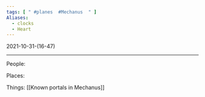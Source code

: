 ```yaml
---
tags: [ " #planes  #Mechanus  " ]
Aliases:
  - clocks
  - Heart
---
```


2021-10-31-(16-47)

---


People:

Places:

Things:
[[Known portals in Mechanus]]